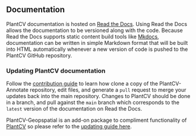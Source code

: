 ## Documentation

PlantCV documentation is hosted on [Read the Docs](https://readthedocs.org/). 
Using Read the Docs allows the documentation to be versioned along with
the code. Because Read the Docs supports static content build tools like
[Mkdocs](http://www.mkdocs.org/), documentation can be written in simple
Markdown format that will be built into HTML automatically whenever a 
new version of code is pushed to the PlantCV GitHub repository.

### Updating PlantCV documentation

Follow the [contribution guide](CONTRIBUTING.md) to learn how clone a copy of the PlantCV-Annotate
repository, edit files, and generate a `pull` request to merge your updates back into the 
main repository. Changes to PlantCV should be done in a branch, and pull against the 
`main` branch  which corresponds to the `latest` version of the documentation on Read the Docs.

PlantCV-Geopspatial is an add-on package to compliment functionality of
[PlantCV](https://plantcv.org) so please refer to the 
[updating guide here](https://plantcv.readthedocs.io/en/latest/documentation/).
